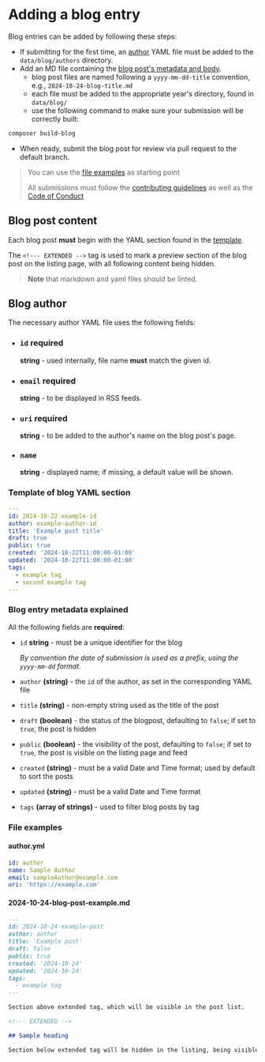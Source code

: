 # Adding a blog entry

Blog entries can be added by following these steps:

- If submitting for the first time, an [author](#blog-author) YAML file must be added to the `data/blog/authors` directory.
- Add an MD file containing the [blog post's metadata and body](#blog-post-content).
    - blog post files are named following a `yyyy-mm-dd-title` convention, e.g., `2024-10-24-blog-title.md`
    - each file must be added to the appropriate year's directory, found in `data/blog/`
    - use the following command to make sure your submission will be correctly built:

```bash
composer build-blog
```

- When ready, submit the blog post for review via pull request to the default branch.

> You can use the [file examples](#file-examples) as starting point
>
> All submissions must follow the [contributing guidelines](https://github.com/laminas/.github/blob/main/CONTRIBUTING.md) as well as the [Code of Conduct](https://github.com/laminas/.github/blob/main/CODE_OF_CONDUCT.md)

## Blog post content

Each blog post **must** begin with the YAML section found in the [template](#template-of-blog-yaml-section).

The `<!--- EXTENDED -->` tag is used to mark a preview section of the blog post on the listing page, with all following content being hidden.

> **Note** that markdown and yaml files should be linted.

## Blog author

The necessary author YAML file uses the following fields:

- ### `id` **required**

  **string** - used internally, file name **must** match the given id.

- ### `email` **required**

  **string** - to be displayed in RSS feeds.

- ### `uri` **required**

  **string** - to be added to the author's name on the blog post's page.

- ### `name`

  **string** - displayed name; if missing, a default value will be shown.

### Template of blog YAML section

```yaml
---
id: 2024-10-22-example-id
author: example-author-id
title: 'Example post title'
draft: true
public: true
created: '2024-10-22T11:00:00-01:00'
updated: '2024-10-22T11:00:00-01:00'
tags:
  - example tag
  - second example tag
---
```

### Blog entry metadata explained

All the following fields are **required**:

- `id` **string** - must be a unique identifier for the blog

  _By convention the date of submission is used as a prefix, using the `yyyy-mm-dd` format._

- `author` **(string)** - the `id` of the author, as set in the corresponding YAML file

- `title` **(string)** - non-empty string used as the title of the post

- `draft` **(boolean)** - the status of the blogpost, defaulting to `false`; if set to `true`, the post is hidden

- `public` **(boolean)** - the visibility of the post, defaulting to `false`; if set to `true`, the post is visible on the listing page and feed

- `created` **(string)** - must be a valid Date and Time format; used by default to sort the posts

- `updated` **(string)** - must be a valid Date and Time format

- `tags` **(array of strings)** - used to filter blog posts by tag

### File examples

#### author.yml

```yaml
id: author
name: Sample Author
email: sampleAuthor@example.com
uri: 'https://example.com'

```

#### 2024-10-24-blog-post-example.md

```markdown
---
id: 2024-10-24-example-post
author: author
title: 'Example post'
draft: false
public: true
created: '2024-10-24'
updated: '2024-10-24'
tags:
  - example tag
---

Section above extended tag, which will be visible in the post list.

<!--- EXTENDED -->

## Sample heading

Section below extended tag will be hidden in the listing, being visible only on the post's own page.

```
